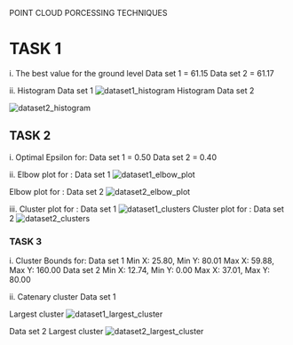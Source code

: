 POINT CLOUD PORCESSING TECHNIQUES 
# TASK 1
i. The best value for the ground level 
 Data set 1 = 61.15
Data set 2 = 61.17

ii. Histogram 
Data set 1
![dataset1_histogram](https://github.com/user-attachments/assets/452e84d5-b1ed-4346-ab49-556505c804af)
 Histogram 
 Data set 2

![dataset2_histogram](https://github.com/user-attachments/assets/b7624251-23c0-4162-aacc-9b0cb928c043)
 
## TASK 2
 i.	Optimal Epsilon for:
Data set 1 = 0.50
Data set 2 = 0.40

 ii.	Elbow plot for : 
Data set 1
![dataset1_elbow_plot](https://github.com/user-attachments/assets/450fa116-e8f9-4b6c-b375-5e062dafad83)

Elbow plot for : 
Data set 2
![dataset2_elbow_plot](https://github.com/user-attachments/assets/80844224-ef9c-4320-b56c-bac13ede6e7d)

iii. 	Cluster plot for :
Data set 1
![dataset1_clusters](https://github.com/user-attachments/assets/4ad1b17c-4262-4b3c-82f1-920969970a1c)
 	Cluster plot for :
  Data set 2
  ![dataset2_clusters](https://github.com/user-attachments/assets/46f28392-8a66-471b-81b7-7ca924e89288)

### TASK 3
i. Cluster Bounds for: 
Data set 1
Min X: 25.80, Min Y: 80.01
Max X: 59.88, Max Y: 160.00
Data set 2
Min X: 12.74, Min Y: 0.00
Max X: 37.01, Max Y: 80.00

ii. Catenary cluster
Data set 1

Largest cluster 
![dataset1_largest_cluster](https://github.com/user-attachments/assets/75220119-1367-4e71-abfe-706a7ec43f3a)

Data set 2
Largest cluster
![dataset2_largest_cluster](https://github.com/user-attachments/assets/9aeb0e43-e716-4617-a4bf-51397245988d)


